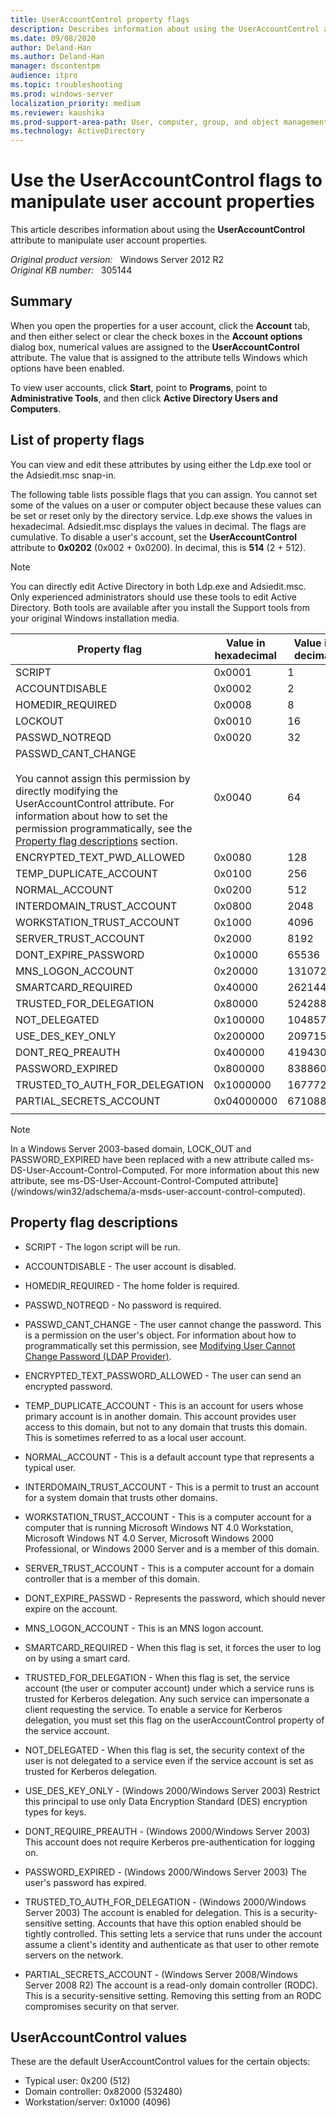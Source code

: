 ```yaml
---
title: UserAccountControl property flags
description: Describes information about using the UserAccountControl attribute to manipulate user account properties.
ms.date: 09/08/2020
author: Deland-Han
ms.author: Deland-Han
manager: dscontentpm
audience: itpro
ms.topic: troubleshooting
ms.prod: windows-server
localization_priority: medium
ms.reviewer: kaushika
ms.prod-support-area-path: User, computer, group, and object management
ms.technology: ActiveDirectory
---
```

# Use the UserAccountControl flags to manipulate user account properties

This article describes information about using the **UserAccountControl** attribute to manipulate user account properties.

_Original product version:_ &nbsp; Windows Server 2012 R2  
_Original KB number:_ &nbsp; 305144

## Summary

When you open the properties for a user account, click the **Account** tab, and then either select or clear the check boxes in the **Account options** dialog box, numerical values are assigned to the **UserAccountControl** attribute. The value that is assigned to the attribute tells Windows which options have been enabled.

To view user accounts, click **Start**, point to **Programs**, point to **Administrative Tools**, and then click **Active Directory Users and Computers**.

## List of property flags

You can view and edit these attributes by using either the Ldp.exe tool or the Adsiedit.msc snap-in.

The following table lists possible flags that you can assign. You cannot set some of the values on a user or computer object because these values can be set or reset only by the directory service. Ldp.exe shows the values in hexadecimal. Adsiedit.msc displays the values in decimal. The flags are cumulative. To disable a user's account, set the **UserAccountControl** attribute to **0x0202** (0x002 + 0x0200). In decimal, this is **514** (2 + 512).

> [!NOTE]
> You can directly edit Active Directory in both Ldp.exe and Adsiedit.msc. Only experienced administrators should use these tools to edit Active Directory. Both tools are available after you install the Support tools from your original Windows installation media.

|Property flag|Value in hexadecimal|Value in decimal|
|---|---|---|
|SCRIPT|0x0001|1|
|ACCOUNTDISABLE|0x0002|2|
|HOMEDIR_REQUIRED|0x0008|8|
|LOCKOUT|0x0010|16|
|PASSWD_NOTREQD|0x0020|32|
|PASSWD_CANT_CHANGE<br/><br/>You cannot assign this permission by directly modifying the UserAccountControl attribute. For information about how to set the permission programmatically, see the [Property flag descriptions](#property-flag-descriptions) section.|0x0040|64|
|ENCRYPTED_TEXT_PWD_ALLOWED|0x0080|128|
|TEMP_DUPLICATE_ACCOUNT|0x0100|256|
|NORMAL_ACCOUNT|0x0200|512|
|INTERDOMAIN_TRUST_ACCOUNT|0x0800|2048|
|WORKSTATION_TRUST_ACCOUNT|0x1000|4096|
|SERVER_TRUST_ACCOUNT|0x2000|8192|
|DONT_EXPIRE_PASSWORD|0x10000|65536|
|MNS_LOGON_ACCOUNT|0x20000|131072|
|SMARTCARD_REQUIRED|0x40000|262144|
|TRUSTED_FOR_DELEGATION|0x80000|524288|
|NOT_DELEGATED|0x100000|1048576|
|USE_DES_KEY_ONLY|0x200000|2097152|
|DONT_REQ_PREAUTH|0x400000|4194304|
|PASSWORD_EXPIRED|0x800000|8388608|
|TRUSTED_TO_AUTH_FOR_DELEGATION|0x1000000|16777216|
|PARTIAL_SECRETS_ACCOUNT|0x04000000|67108864|
||||

> [!NOTE]
> In a Windows Server 2003-based domain, LOCK_OUT and PASSWORD_EXPIRED have been replaced with a new attribute called ms-DS-User-Account-Control-Computed. For more information about this new attribute, see ms-DS-User-Account-Control-Computed attribute](/windows/win32/adschema/a-msds-user-account-control-computed).

## Property flag descriptions

- SCRIPT - The logon script will be run.

- ACCOUNTDISABLE - The user account is disabled.

- HOMEDIR_REQUIRED - The home folder is required.

- PASSWD_NOTREQD - No password is required.

- PASSWD_CANT_CHANGE - The user cannot change the password. This is a permission on the user's object. For information about how to programmatically set this permission, see [Modifying User Cannot Change Password (LDAP Provider)](/windows/win32/adsi/modifying-user-cannot-change-password-ldap-provider).

- ENCRYPTED_TEXT_PASSWORD_ALLOWED - The user can send an encrypted password.

- TEMP_DUPLICATE_ACCOUNT - This is an account for users whose primary account is in another domain. This account provides user access to this domain, but not to any domain that trusts this domain. This is sometimes referred to as a local user account.

- NORMAL_ACCOUNT - This is a default account type that represents a typical user.

- INTERDOMAIN_TRUST_ACCOUNT - This is a permit to trust an account for a system domain that trusts other domains.

- WORKSTATION_TRUST_ACCOUNT - This is a computer account for a computer that is running Microsoft Windows NT 4.0 Workstation, Microsoft Windows NT 4.0 Server, Microsoft Windows 2000 Professional, or Windows 2000 Server and is a member of this domain.

- SERVER_TRUST_ACCOUNT - This is a computer account for a domain controller that is a member of this domain.

- DONT_EXPIRE_PASSWD - Represents the password, which should never expire on the account.

- MNS_LOGON_ACCOUNT - This is an MNS logon account.

- SMARTCARD_REQUIRED - When this flag is set, it forces the user to log on by using a smart card.

- TRUSTED_FOR_DELEGATION - When this flag is set, the service account (the user or computer account) under which a service runs is trusted for Kerberos delegation. Any such service can impersonate a client requesting the service. To enable a service for Kerberos delegation, you must set this flag on the userAccountControl property of the service account.

- NOT_DELEGATED - When this flag is set, the security context of the user is not delegated to a service even if the service account is set as trusted for Kerberos delegation.

- USE_DES_KEY_ONLY - (Windows 2000/Windows Server 2003) Restrict this principal to use only Data Encryption Standard (DES) encryption types for keys.

- DONT_REQUIRE_PREAUTH - (Windows 2000/Windows Server 2003) This account does not require Kerberos pre-authentication for logging on.

- PASSWORD_EXPIRED - (Windows 2000/Windows Server 2003) The user's password has expired.

- TRUSTED_TO_AUTH_FOR_DELEGATION - (Windows 2000/Windows Server 2003) The account is enabled for delegation. This is a security-sensitive setting. Accounts that have this option enabled should be tightly controlled. This setting lets a service that runs under the account assume a client's identity and authenticate as that user to other remote servers on the network.

- PARTIAL_SECRETS_ACCOUNT - (Windows Server 2008/Windows Server 2008 R2) The account is a read-only domain controller (RODC). This is a security-sensitive setting. Removing this setting from an RODC compromises security on that server.

## UserAccountControl values

These are the default UserAccountControl values for the certain objects:

- Typical user: 0x200 (512)
- Domain controller: 0x82000 (532480)
- Workstation/server: 0x1000 (4096)
